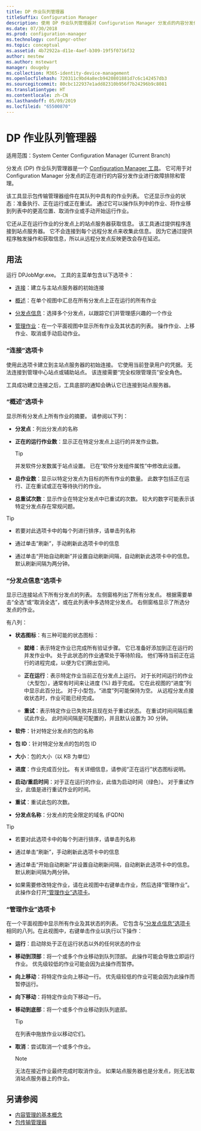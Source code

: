 ```yaml
---
title: DP 作业队列管理器
titleSuffix: Configuration Manager
description: 使用 DP 作业队列管理器对 Configuration Manager 分发点的内容分发作业进行故障排除和管理。
ms.date: 07/30/2018
ms.prod: configuration-manager
ms.technology: configmgr-other
ms.topic: conceptual
ms.assetid: 4b72922a-d11e-4aef-b309-19f5f0716f32
author: mestew
ms.author: mstewart
manager: dougeby
ms.collection: M365-identity-device-management
ms.openlocfilehash: 720311c9bd4a8ecb9420801881d7c6c142457db3
ms.sourcegitcommit: 80cbc122937e1add82310b956f7b24296b9c8081
ms.translationtype: HT
ms.contentlocale: zh-CN
ms.lasthandoff: 05/09/2019
ms.locfileid: "65500870"
---
```

# <a name="dp-job-queue-manager"></a>DP 作业队列管理器

适用范围：System Center Configuration Manager (Current Branch)

分发点 (DP) 作业队列管理器是一个 [Configuration Manager 工具](/sccm/core/support/tools)。 它可用于对 Configuration Manager 分发点的正在进行的内容分发作业进行故障排除和管理。 

该工具显示包传输管理器组件在其队列中具有的作业列表。 它还显示作业的状态：准备执行、正在运行或正在重试。 通过它可以操作队列中的作业、将作业移到列表中的更高位置、取消作业或手动开始运行作业。

它还从正在运行作业的分发点上的站点服务器获取信息。 该工具通过提供程序连接到站点服务器。 它不会连接到每个远程分发点来收集此信息。 因为它通过提供程序触发操作和获取信息，所以从远程分发点反映更改会存在延迟。



## <a name="usage"></a>用法

运行 DPJobMgr.exe。 工具的主菜单包含以下选项卡： 

- [连接](#bkmk_connect)：建立与主站点服务器的初始连接  

- [概述](#bkmk_overview)：在单个视图中汇总在所有分发点上正在运行的所有作业  

- [分发点信息](#bkmk_dp-info)：选择多个分发点，以跟踪它们并管理感兴趣的一个作业  

- [管理作业](#bkmk_manage-jobs)：在一个平面视图中显示所有作业及其状态的列表。 操作作业、上移作业、取消或手动启动作业。  


### <a name="bkmk_connect"></a>“连接”选项卡

使用此选项卡建立到主站点服务器的初始连接。 它使用当前登录用户的凭据。 无法连接到管理中心站点或辅助站点。 该连接需要“完全权限管理员”安全角色。

工具成功建立连接之后，工具底部的通知会确认它已连接到站点服务器。 


### <a name="bkmk_overview"></a>“概述”选项卡

显示所有分发点上所有作业的摘要。 请参阅以下列：  

- **分发点**：列出分发点的名称  

- **正在的运行作业数**：显示正在特定分发点上运行的并发作业数。  

    > [!Tip]  
    > 并发软件分发数属于站点设置。 已在“软件分发组件属性”中修改此设置。  

- **总作业数**：显示以特定分发点为目标的所有作业的数量。 此数字包括正在运行、正在重试或正在等待执行的作业。  

- **总重试次数**：显示作业在特定分发点中已重试的次数。 较大的数字可能表示该特定分发点存在常规问题。  


> [!Tip]  
> - 若要对此选项卡中的每个列进行排序，请单击列名称  
> 
> - 通过单击“刷新”，手动刷新此选项卡中的信息  
> 
> - 通过单击“开始自动刷新”并设置自动刷新间隔，自动刷新此选项卡中的信息。 默认刷新间隔为两分钟。  


### <a name="bkmk_dp-info"></a>“分发点信息”选项卡

显示已连接站点下所有分发点的列表。 左侧窗格列出了所有分发点。 根据需要单击“全选”或“取消全选”，或在此列表中多选特定分发点。 右侧窗格显示了所选分发点的作业。

有八列：  

- **状态图标**：有三种可能的状态图标：  

    - **就绪**：表示特定作业已完成所有验证步骤。 它已准备好添加到正在运行的并发作业中。 处于此状态的作业通常处于等待阶段。 他们等待当前正在运行的进程完成，以便为它们腾出空间。  

    - **正在运行**：表示特定作业当前正在分发点上运行。 对于长时间运行的作业（大型包），通常有时间来让进度 (%) 趋于完成。 它在此视图的“进度”列中显示此百分比。 对于小型包，“进度”列可能保持为空。 从远程分发点接收状态时，作业可能已经完成。  

    - **重试**：表示特定作业已失败并且现在处于重试状态。 在重试时间间隔后重试此作业。 此时间间隔是可配置的，并且默认设置为 30 分钟。  

- **软件**：针对特定分发点的包的名称  

- **包 ID**：针对特定分发点的包的包 ID  

- **大小**：包的大小（以 KB 为单位）  

- **进度**：作业完成百分比。 有关详细信息，请参阅“正在运行”状态图标说明。  

- **启动/重启时间**：对于正在运行的作业，此值为启动时间（绿色）。 对于重试作业，此值是进行重试作业的时间。  

- **重试**：重试此包的次数。  

- **分发点名称**：分发点的完全限定的域名 (FQDN)  

> [!Tip]  
> - 若要对此选项卡中的每个列进行排序，请单击列名称  
> 
> - 通过单击“刷新”，手动刷新此选项卡中的信息  
> 
> - 通过单击“开始自动刷新”并设置自动刷新间隔，自动刷新此选项卡中的信息。 默认刷新间隔为两分钟。  
> 
> - 如果需要修改特定作业，请在此视图中右键单击作业，然后选择“管理作业”。 此操作会打开[“管理作业”选项卡](#bkmk_manage-jobs)。  


### <a name="bkmk_manage-jobs"></a>“管理作业”选项卡

在一个平面视图中显示所有作业及其状态的列表。 它包含与[“分发点信息”选项卡](#bkmk_dp-info)相同的八列。在此视图中，右键单击作业以执行以下操作：  

- **运行**：启动除处于正在运行状态以外的任何状态的作业  

- **移动到顶部**：将一个或多个作业移动到队列顶部。 此操作可能会导致立即运行作业。 优先级较低的作业可能会因为此操作而暂停。  

- **向上移动**：将特定作业向上移动一行。 优先级较低的作业可能会因为此操作而暂停运行。  

- **向下移动**：将特定作业向下移动一行。  

- **移动到底部**：将一个或多个作业移动到队列底部。  

    > [!Tip]  
    > 在列表中拖放作业以移动它们。  

- **取消**：尝试取消一个或多个作业。  

    > [!Note]  
    > 无法在接近作业最终完成时取消作业。 如果站点服务器也是分发点，则无法取消站点服务器上的作业。  



## <a name="see-also"></a>另请参阅

- [内容管理的基本概念](/sccm/core/plan-design/hierarchy/fundamental-concepts-for-content-management)
- [包传输管理器](/sccm/core/plan-design/hierarchy/package-transfer-manager)
